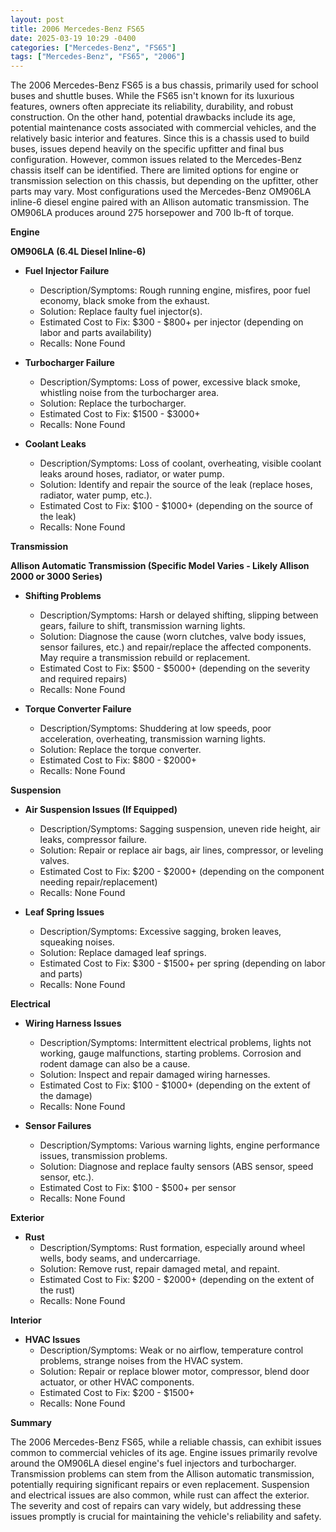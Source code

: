 ```yaml
---
layout: post
title: 2006 Mercedes-Benz FS65
date: 2025-03-19 10:29 -0400
categories: ["Mercedes-Benz", "FS65"]
tags: ["Mercedes-Benz", "FS65", "2006"]
---
```

The 2006 Mercedes-Benz FS65 is a bus chassis, primarily used for school buses and shuttle buses. While the FS65 isn't known for its luxurious features, owners often appreciate its reliability, durability, and robust construction. On the other hand, potential drawbacks include its age, potential maintenance costs associated with commercial vehicles, and the relatively basic interior and features. Since this is a chassis used to build buses, issues depend heavily on the specific upfitter and final bus configuration. However, common issues related to the Mercedes-Benz chassis itself can be identified. There are limited options for engine or transmission selection on this chassis, but depending on the upfitter, other parts may vary. Most configurations used the Mercedes-Benz OM906LA inline-6 diesel engine paired with an Allison automatic transmission. The OM906LA produces around 275 horsepower and 700 lb-ft of torque.

**Engine**

**OM906LA (6.4L Diesel Inline-6)**
* **Fuel Injector Failure**
    * Description/Symptoms: Rough running engine, misfires, poor fuel economy, black smoke from the exhaust.
    * Solution: Replace faulty fuel injector(s).
    * Estimated Cost to Fix: $300 - $800+ per injector (depending on labor and parts availability)
    * Recalls: None Found

* **Turbocharger Failure**
    * Description/Symptoms: Loss of power, excessive black smoke, whistling noise from the turbocharger area.
    * Solution: Replace the turbocharger.
    * Estimated Cost to Fix: $1500 - $3000+
    * Recalls: None Found

* **Coolant Leaks**
    * Description/Symptoms: Loss of coolant, overheating, visible coolant leaks around hoses, radiator, or water pump.
    * Solution: Identify and repair the source of the leak (replace hoses, radiator, water pump, etc.).
    * Estimated Cost to Fix: $100 - $1000+ (depending on the source of the leak)
    * Recalls: None Found

**Transmission**

**Allison Automatic Transmission (Specific Model Varies - Likely Allison 2000 or 3000 Series)**

* **Shifting Problems**
    * Description/Symptoms: Harsh or delayed shifting, slipping between gears, failure to shift, transmission warning lights.
    * Solution: Diagnose the cause (worn clutches, valve body issues, sensor failures, etc.) and repair/replace the affected components. May require a transmission rebuild or replacement.
    * Estimated Cost to Fix: $500 - $5000+ (depending on the severity and required repairs)
    * Recalls: None Found

* **Torque Converter Failure**
    * Description/Symptoms: Shuddering at low speeds, poor acceleration, overheating, transmission warning lights.
    * Solution: Replace the torque converter.
    * Estimated Cost to Fix: $800 - $2000+
    * Recalls: None Found

**Suspension**

* **Air Suspension Issues (If Equipped)**
    * Description/Symptoms: Sagging suspension, uneven ride height, air leaks, compressor failure.
    * Solution: Repair or replace air bags, air lines, compressor, or leveling valves.
    * Estimated Cost to Fix: $200 - $2000+ (depending on the component needing repair/replacement)
    * Recalls: None Found

* **Leaf Spring Issues**
    * Description/Symptoms: Excessive sagging, broken leaves, squeaking noises.
    * Solution: Replace damaged leaf springs.
    * Estimated Cost to Fix: $300 - $1500+ per spring (depending on labor and parts)
    * Recalls: None Found

**Electrical**

* **Wiring Harness Issues**
    * Description/Symptoms: Intermittent electrical problems, lights not working, gauge malfunctions, starting problems. Corrosion and rodent damage can also be a cause.
    * Solution: Inspect and repair damaged wiring harnesses.
    * Estimated Cost to Fix: $100 - $1000+ (depending on the extent of the damage)
    * Recalls: None Found

* **Sensor Failures**
    * Description/Symptoms: Various warning lights, engine performance issues, transmission problems.
    * Solution: Diagnose and replace faulty sensors (ABS sensor, speed sensor, etc.).
    * Estimated Cost to Fix: $100 - $500+ per sensor
    * Recalls: None Found

**Exterior**

* **Rust**
    * Description/Symptoms: Rust formation, especially around wheel wells, body seams, and undercarriage.
    * Solution: Remove rust, repair damaged metal, and repaint.
    * Estimated Cost to Fix: $200 - $2000+ (depending on the extent of the rust)
    * Recalls: None Found

**Interior**

* **HVAC Issues**
    * Description/Symptoms: Weak or no airflow, temperature control problems, strange noises from the HVAC system.
    * Solution: Repair or replace blower motor, compressor, blend door actuator, or other HVAC components.
    * Estimated Cost to Fix: $200 - $1500+
    * Recalls: None Found

**Summary**

The 2006 Mercedes-Benz FS65, while a reliable chassis, can exhibit issues common to commercial vehicles of its age. Engine issues primarily revolve around the OM906LA diesel engine's fuel injectors and turbocharger. Transmission problems can stem from the Allison automatic transmission, potentially requiring significant repairs or even replacement. Suspension and electrical issues are also common, while rust can affect the exterior. The severity and cost of repairs can vary widely, but addressing these issues promptly is crucial for maintaining the vehicle's reliability and safety.

